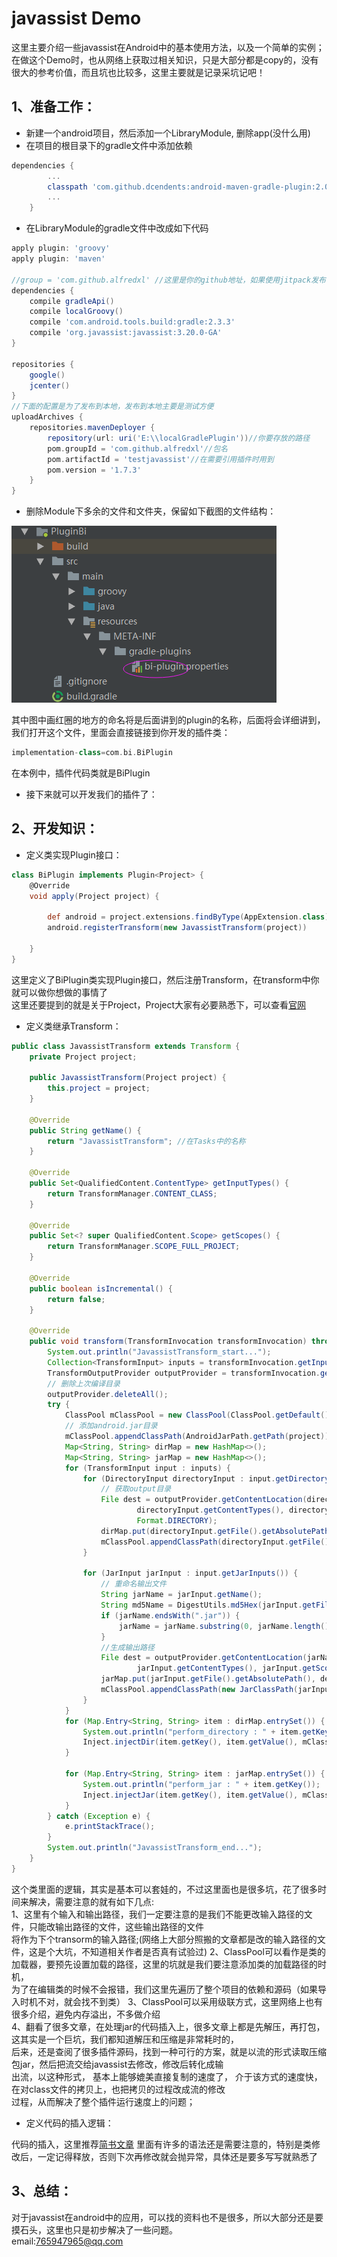 # javassist Demo
这里主要介绍一些javassist在Android中的基本使用方法，以及一个简单的实例；
在做这个Demo时，也从网络上获取过相关知识，只是大部分都是copy的，没有很大的参考价值，而且坑也比较多，这里主要就是记录采坑记吧！
## 1、准备工作：
* 新建一个android项目，然后添加一个LibraryModule, 删除app(没什么用)<br>
* 在项目的根目录下的gradle文件中添加依赖<br>
```groovy
dependencies {
        ...
        classpath 'com.github.dcendents:android-maven-gradle-plugin:2.0'
        ...
    }
```
* 在LibraryModule的gradle文件中改成如下代码<br>
```groovy
apply plugin: 'groovy'
apply plugin: 'maven'

//group = 'com.github.alfredxl' //这里是你的github地址，如果使用jitpack发布该插件，这里需要填上你自己的github地址
dependencies {
    compile gradleApi()
    compile localGroovy()
    compile 'com.android.tools.build:gradle:2.3.3'
    compile 'org.javassist:javassist:3.20.0-GA'
}

repositories {
    google()
    jcenter()
}
//下面的配置是为了发布到本地，发布到本地主要是测试方便
uploadArchives {
    repositories.mavenDeployer {
        repository(url: uri('E:\\localGradlePlugin'))//你要存放的路径
        pom.groupId = 'com.github.alfredxl'//包名
        pom.artifactId = 'testjavassist'//在需要引用插件时用到
        pom.version = '1.7.3'
    }
}
```
* 删除Module下多余的文件和文件夹，保留如下截图的文件结构：<br>

![项目结构](20180809100539.png)<br>

其中图中画红圈的地方的命名将是后面讲到的plugin的名称，后面将会详细讲到，我们打开这个文件，里面会直接链接到你开发的插件类：
```groovy
implementation-class=com.bi.BiPlugin
```
在本例中，插件代码类就是BiPlugin

* 接下来就可以开发我们的插件了：<br>
## 2、开发知识：
* 定义类实现Plugin接口：<br>
```groovy
class BiPlugin implements Plugin<Project> {
    @Override
    void apply(Project project) {

        def android = project.extensions.findByType(AppExtension.class)
        android.registerTransform(new JavassistTransform(project))

    }
}
```

这里定义了BiPlugin类实现Plugin接口，然后注册Transform，在transform中你就可以做你想做的事情了     
这里还要提到的就是关于Project，Project大家有必要熟悉下，可以查看[官网](https://docs.gradle.org/current/javadoc/org/gradle/api/Project.html)   
* 定义类继承Transform：<br>
```java
public class JavassistTransform extends Transform {
    private Project project;

    public JavassistTransform(Project project) {
        this.project = project;
    }

    @Override
    public String getName() {
        return "JavassistTransform"; //在Tasks中的名称
    }

    @Override
    public Set<QualifiedContent.ContentType> getInputTypes() {
        return TransformManager.CONTENT_CLASS;
    }

    @Override
    public Set<? super QualifiedContent.Scope> getScopes() {
        return TransformManager.SCOPE_FULL_PROJECT;
    }

    @Override
    public boolean isIncremental() {
        return false;
    }

    @Override
    public void transform(TransformInvocation transformInvocation) throws IOException {
        System.out.println("JavassistTransform_start...");
        Collection<TransformInput> inputs = transformInvocation.getInputs();
        TransformOutputProvider outputProvider = transformInvocation.getOutputProvider();
        // 删除上次编译目录
        outputProvider.deleteAll();
        try {
            ClassPool mClassPool = new ClassPool(ClassPool.getDefault());
            // 添加android.jar目录
            mClassPool.appendClassPath(AndroidJarPath.getPath(project));
            Map<String, String> dirMap = new HashMap<>();
            Map<String, String> jarMap = new HashMap<>();
            for (TransformInput input : inputs) {
                for (DirectoryInput directoryInput : input.getDirectoryInputs()) {
                    // 获取output目录
                    File dest = outputProvider.getContentLocation(directoryInput.getName(),
                            directoryInput.getContentTypes(), directoryInput.getScopes(),
                            Format.DIRECTORY);
                    dirMap.put(directoryInput.getFile().getAbsolutePath(), dest.getAbsolutePath());
                    mClassPool.appendClassPath(directoryInput.getFile().getAbsolutePath());
                }

                for (JarInput jarInput : input.getJarInputs()) {
                    // 重命名输出文件
                    String jarName = jarInput.getName();
                    String md5Name = DigestUtils.md5Hex(jarInput.getFile().getAbsolutePath());
                    if (jarName.endsWith(".jar")) {
                        jarName = jarName.substring(0, jarName.length() - 4);
                    }
                    //生成输出路径
                    File dest = outputProvider.getContentLocation(jarName + md5Name,
                            jarInput.getContentTypes(), jarInput.getScopes(), Format.JAR);
                    jarMap.put(jarInput.getFile().getAbsolutePath(), dest.getAbsolutePath());
                    mClassPool.appendClassPath(new JarClassPath(jarInput.getFile().getAbsolutePath()));
                }
            }
            for (Map.Entry<String, String> item : dirMap.entrySet()) {
                System.out.println("perform_directory : " + item.getKey());
                Inject.injectDir(item.getKey(), item.getValue(), mClassPool);
            }

            for (Map.Entry<String, String> item : jarMap.entrySet()) {
                System.out.println("perform_jar : " + item.getKey());
                Inject.injectJar(item.getKey(), item.getValue(), mClassPool);
            }
        } catch (Exception e) {
            e.printStackTrace();
        }
        System.out.println("JavassistTransform_end...");
    }
}
```

这个类里面的逻辑，其实是基本可以套娃的，不过这里面也是很多坑，花了很多时间来解决，需要注意的就有如下几点:  
1、这里有个输入和输出路径，我们一定要注意的是我们不能更改输入路径的文件，只能改输出路径的文件，这些输出路径的文件   
将作为下个transorm的输入路径;(网络上大部分照搬的文章都是改的输入路径的文件，这是个大坑，不知道相关作者是否真有试验过)
2、ClassPool可以看作是类的加载器，要预先设置加载的路径，这里的坑就是我们要注意添加类的加载路径的时机，   
为了在编辑类的时候不会报错，我们这里先遍历了整个项目的依赖和源码（如果导入时机不对，就会找不到类）
3、ClassPool可以采用级联方式，这里网络上也有很多介绍，避免内存溢出，不多做介绍   
4、翻看了很多文章，在处理jar的代码插入上，很多文章上都是先解压，再打包，这其实是一个巨坑，我们都知道解压和压缩是非常耗时的，    
后来，还是查阅了很多插件源码，找到一种可行的方案，就是以流的形式读取压缩包jar，然后把流交给javassist去修改，修改后转化成输    
出流，以这种形式，  基本上能够媲美直接复制的速度了， 介于该方式的速度快，在对class文件的拷贝上，也把拷贝的过程改成流的修改   
过程，从而解决了整个插件运行速度上的问题；

* 定义代码的插入逻辑：<br>


代码的插入，这里推荐[简书文章](https://www.jianshu.com/p/43424242846b)
里面有许多的语法还是需要注意的，特别是类修改后，一定记得释放，否则下次再修改就会抛异常，具体还是要多写写就熟悉了

## 3、总结：

对于javassist在android中的应用，可以找的资料也不是很多，所以大部分还是要摸石头，这里也只是初步解决了一些问题。  
email:765947965@qq.com